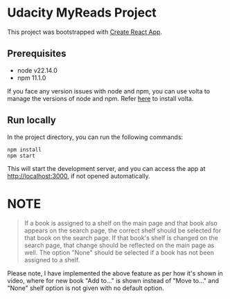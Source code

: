 # Udacity MyReads Project

This project was bootstrapped with [Create React App](https://github.com/facebook/create-react-app).

## Prerequisites

- node v22.14.0
- npm 11.1.0

If you face any version issues with node and npm, you can use volta to manage the versions of node and npm.
Refer [here](https://volta.sh/) to install volta.

## Run locally

In the project directory, you can run the following commands:

```shell
npm install
npm start
```

This will start the development server, and you can access the app at [http://localhost:3000](http://localhost:3000),
if not opened automatically.


# NOTE
> If a book is assigned to a shelf on the main page and that book also appears on the search page, 
> the correct shelf should be selected for that book on the search page. 
> If that book's shelf is changed on the search page, that change should be reflected on the main page as well. 
> The option "None" should be selected if a book has not been assigned to a shelf.

Please note, I have implemented the above feature as per how it's shown in video, where for new book "Add to..." is shown
instead of "Move to..." and "None" shelf option is not given with no default option. 
